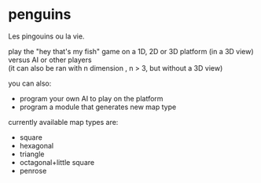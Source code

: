 # penguins
Les pingouins ou la vie.

play the "hey that's my fish" game on a 1D, 2D or 3D platform (in a 3D view) versus AI or other players    
(it can also be ran with n dimension , n > 3, but without a 3D view)

you can also:
 - program your own AI to play on the platform
 - program a module that generates new map type 

currently available map types are:
  - square
  - hexagonal 
  - triangle
  - octagonal+little square
  - penrose
